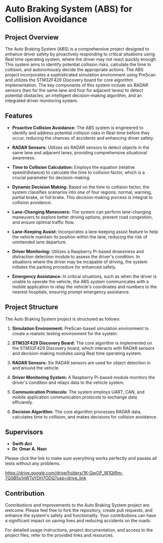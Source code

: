 # Auto Braking System (ABS) for Collision Avoidance

## Project Overview

The Auto Braking System (ABS) is a comprehensive project designed to enhance driver safety by proactively responding to critical situations using Real time operating system, where the driver may not react quickly enough. This system aims to identify potential collision risks, calculate the time to collision, and autonomously decide the appropriate actions. The ABS project incorporates a sophisticated simulation environment using PreScan and utilizes the STM32F429 Discovery board for core algorithm implementation. The key components of this system include six RADAR sensors (two for the same lane and four for adjacent lanes) to detect potential obstacles, an intelligent decision-making algorithm, and an integrated driver monitoring system.

## Features

- **Proactive Collision Avoidance:** The ABS system is engineered to identify and address potential collision risks in Real-time before they occur, reducing the chances of accidents and enhancing driver safety.

- **RADAR Sensors:** Utilizes six RADAR sensors to detect objects in the same lane and adjacent lanes, providing comprehensive situational awareness.

- **Time to Collision Calculation:** Employs the equation (relative speed/distance) to calculate the time to collision factor, which is a crucial parameter for decision-making.

- **Dynamic Decision Making:** Based on the time to collision factor, the system classifies scenarios into one of four regions: normal, warning, partial brake, or full brake. This decision-making process is integral to collision avoidance.

- **Lane-Changing Maneuvers:** The system can perform lane-changing maneuvers to explore better driving options, prevent road congestion, and ensure optimal traffic flow.

- **Lane-Keeping Assist:** Incorporates a lane-keeping assist feature to help the vehicle maintain its position within the lane, reducing the risk of unintended lane departure.

- **Driver Monitoring:** Utilizes a Raspberry Pi-based drowsiness and distraction detection module to assess the driver's condition. In situations where the driver may be incapable of driving, the system initiates the parking procedure for enhanced safety.

- **Emergency Assistance:** In critical situations, such as when the driver is unable to operate the vehicle, the ABS system communicates with a mobile application to relay the vehicle's coordinates and numbers to the nearest hospitals, ensuring prompt emergency assistance.

## Project Structure

The Auto Braking System project is structured as follows:

1. **Simulation Environment:** PreScan-based simulation environment to create a realistic testing environment for the system.

2. **STM32F429 Discovery Board:** The core algorithm is implemented on the STM32F429 Discovery board, which interacts with RADAR sensors and decision-making modules using Real time operating system.

3. **RADAR Sensors:** Six RADAR sensors are used for object detection in and around the vehicle.

4. **Driver Monitoring System:** A Raspberry Pi-based module monitors the driver's condition and relays data to the vehicle system.

5. **Communication Protocols:** The system employs UART, CAN, and mobile application communication protocols to exchange data efficiently.

6. **Decision Algorithm:** The core algorithm processes RADAR data, calculates time to collision, and makes decisions for collision avoidance.

## Supervisors

- **Swift-Act**
- **Dr. Omar A. Nasr**


Please click the link to make sure everything works perfectly and passes all tests without any problems.

https://drive.google.com/drive/folders/1K-QwOP_W1QtRm-7QSB5s1nWTsYDH7ODQ?usp=drive_link

## Contribution

Contributions and improvements to the Auto Braking System project are welcome. Please feel free to fork the repository, create pull requests, and enhance the system's safety and functionality. Your contributions can have a significant impact on saving lives and reducing accidents on the roads.

For detailed usage instructions, project documentation, and access to the project files, refer to the provided links and resources.
